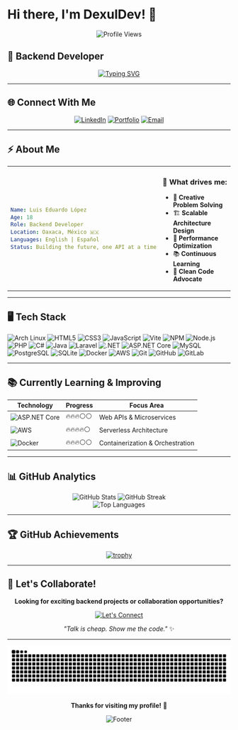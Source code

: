 # Hi there, I'm DexulDev! 👋 

<div align="center">
  
![Profile Views](https://komarev.com/ghpvc/?username=dexuldev&color=383332&style=for-the-badge&label=PROFILE+VIEWS)

</div>

## 🚀 Backend Developer

<div align="center">
  
[![Typing SVG](https://readme-typing-svg.herokuapp.com?font=JetBrains+Mono&weight=600&size=24&duration=3000&pause=1000&color=9c9897&center=true&vCenter=true&width=600&lines=Backend+Developer+%F0%9F%92%BB;Problem+Solver+%F0%9F%A7%A9;Code+Architect+%F0%9F%8F%97%EF%B8%8F;API+Builder+%F0%9F%94%97)](https://git.io/typing-svg)

</div>

---

## 🌐 Connect With Me

<div align="center">

[![LinkedIn](https://img.shields.io/badge/LinkedIn-0A66C2?style=for-the-badge&logo=linkedin&logoColor=white)](https://linkedin.com/in/luis-eduardo-lopez/)
[![Portfolio](https://img.shields.io/badge/Portfolio-383332?style=for-the-badge&logo=firefox&logoColor=white)](https://dexul.me)
[![Email](https://img.shields.io/badge/Email-D14836?style=for-the-badge&logo=gmail&logoColor=white)](mailto:contact@dexul.me)

</div>

---

## ⚡ About Me

<table align=center>
<tr>
<td width="50%">

```yaml
Name: Luis Eduardo López
Age: 18
Role: Backend Developer
Location: Oaxaca, México 🇲🇽
Languages: English | Español
Status: Building the future, one API at a time
```

</td>
<td width="50%">

### 🎯 What drives me:
- 🧠 **Creative Problem Solving**
- 🏗️ **Scalable Architecture Design**
- 🚀 **Performance Optimization**
- 📚 **Continuous Learning**
- 🌟 **Clean Code Advocate**

</td>
</tr>
</table>

---

## 🖥️ Tech Stack

<p>
  <img src="https://img.shields.io/badge/Arch_Linux-1793D1?style=for-the-badge&logo=arch-linux&logoColor=white" alt="Arch Linux" />
  <img src="https://img.shields.io/badge/HTML5-E34F26?style=for-the-badge&logo=html5&logoColor=white" alt="HTML5" />
  <img src="https://img.shields.io/badge/CSS3-1572B6?style=for-the-badge&logo=css3&logoColor=white" alt="CSS3" />
  <img src="https://img.shields.io/badge/JavaScript-2E2E2E?style=for-the-badge&logo=javascript&logoColor=F7DF1E" alt="JavaScript" />
  <img src="https://img.shields.io/badge/Vite-646CFF?style=for-the-badge&logo=vite&logoColor=white" alt="Vite" />
  <img src="https://img.shields.io/badge/NPM-CB3837?style=for-the-badge&logo=npm&logoColor=white" alt="NPM" />
  <img src="https://img.shields.io/badge/Node.js-339933?style=for-the-badge&logo=nodedotjs&logoColor=white" alt="Node.js" />
  <img src="https://img.shields.io/badge/PHP-777BB4?style=for-the-badge&logo=php&logoColor=white" alt="PHP" />
  <img src="https://img.shields.io/badge/C%23-239120?style=for-the-badge&logo=c-sharp&logoColor=white" alt="C#" />
  <img src="https://img.shields.io/badge/Java-ED8B00?style=for-the-badge&logo=openjdk&logoColor=white" alt="Java" />
  <img src="https://img.shields.io/badge/Laravel-FF2D20?style=for-the-badge&logo=laravel&logoColor=white" alt="Laravel" />
  <img src="https://img.shields.io/badge/.NET-5C2D91?style=for-the-badge&logo=.net&logoColor=white" alt=".NET" />
  <img src="https://img.shields.io/badge/ASP.NET_Core-5C2D91?style=for-the-badge&logo=.net&logoColor=white" alt="ASP.NET Core" />
  <img src="https://img.shields.io/badge/MySQL-005C84?style=for-the-badge&logo=mysql&logoColor=white" alt="MySQL" />
  <img src="https://img.shields.io/badge/PostgreSQL-316192?style=for-the-badge&logo=postgresql&logoColor=white" alt="PostgreSQL" />
  <img src="https://img.shields.io/badge/SQLite-003B57?style=for-the-badge&logo=sqlite&logoColor=white" alt="SQLite" />
  <img src="https://img.shields.io/badge/Docker-2496ED?style=for-the-badge&logo=docker&logoColor=white" alt="Docker" />
  <img src="https://img.shields.io/badge/AWS-FF9900?style=for-the-badge&logo=amazon&logoColor=white" alt="AWS" />
  <img src="https://img.shields.io/badge/Git-F05032?style=for-the-badge&logo=git&logoColor=white" alt="Git" />
  <img src="https://img.shields.io/badge/GitHub-181717?style=for-the-badge&logo=github&logoColor=white" alt="GitHub" />
  <img src="https://img.shields.io/badge/GitLab-FC6D26?style=for-the-badge&logo=gitlab&logoColor=white" alt="GitLab" />
</p>


---

## 📚 Currently Learning & Improving

<div align="center">

| Technology | Progress | Focus Area |
|------------|----------|------------|
| ![ASP.NET Core](https://img.shields.io/badge/ASP.NET_Core-5C2D91?style=for-the-badge&logo=.net&logoColor=white) | 🔥🔥🔥⚪⚪ | Web APIs & Microservices |
| ![AWS](https://img.shields.io/badge/AWS_Lambda-FF9900?style=for-the-badge&logo=awslambda&logoColor=white) | 🔥🔥🔥🔥⚪ | Serverless Architecture |
| ![Docker](https://img.shields.io/badge/Docker-2496ED?style=for-the-badge&logo=docker&logoColor=white) | 🔥🔥🔥⚪⚪ | Containerization & Orchestration |

</div>

---

## 📊 GitHub Analytics

<div align="center">

  <!-- GitHub Stats -->
  <img width="40%" src="https://github-readme-stats.vercel.app/api?username=dexuldev&show_icons=true&theme=radical&hide_border=true&bg_color=383332&title_color=060606&icon_color=9c9897&text_color=FFFFFF&count_private=true" alt="GitHub Stats" />

  <!-- GitHub Streak -->
  <img width="42%" src="https://github-readme-streak-stats.herokuapp.com/?user=dexuldev&theme=radical&hide_border=true&background=383332&stroke=9C9897&ring=9C9897&fire=9C9897&currStreakLabel=FFFFFF&sideLabels=FFFFFF&dates=FFFFFF&sideNums=FFFFFF" alt="GitHub Streak" />


</div>

<div align="center">

  <!-- Top Languages -->
  <img width="40%" src="https://github-readme-stats.vercel.app/api/top-langs/?username=dexuldev&layout=compact&theme=radical&hide_border=true&bg_color=383332&title_color=060606&text_color=FFFFFF&langs_count=8" alt="Top Languages" />

</div>

---

## 🏆 GitHub Achievements

<div align="center">
  
[![trophy](https://github-profile-trophy.vercel.app/?username=dexuldev&theme=darkhub&bg=666666)](https://github.com/ryo-ma/github-profile-trophy)

</div>

---

## 🤝 Let's Collaborate!

<div align="center">

**Looking for exciting backend projects or collaboration opportunities?**

[![Let's Connect](https://img.shields.io/badge/Let's_Connect-2a2625?style=for-the-badge&logo=handshake&logoColor=white)](https://dexul.me)

*"Talk is cheap. Show me the code."* ✨

</div>

---

<div align="center">

![Snake animation](https://github.com/dexuldev/dexuldev/blob/output/github-contribution-grid-snake-dark.svg?palette=github-dark)

**Thanks for visiting my profile!** 🙏

![Footer](https://capsule-render.vercel.app/api?type=waving&color=2a2625&height=120&section=footer)

</div>
